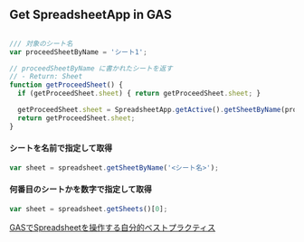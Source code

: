 ## Get SpreadsheetApp in GAS

```js

/// 対象のシート名
var proceedSheetByName = 'シート1';

// proceedSheetByName に書かれたシートを返す
// - Return: Sheet
function getProceedSheet() {
  if (getProceedSheet.sheet) { return getProceedSheet.sheet; }

  getProceedSheet.sheet = SpreadsheetApp.getActive().getSheetByName(proceedSheetByName);
  return getProceedSheet.sheet;
}
```

#### シートを名前で指定して取得

```js
var sheet = spreadsheet.getSheetByName('<シート名>');
```

#### 何番目のシートかを数字で指定して取得

```js
var sheet = spreadsheet.getSheets()[0];
```

[GASでSpreadsheetを操作する自分的ベストプラクティス](https://qiita.com/ryan5500/items/e72eb205fbe006c2eb6f)
